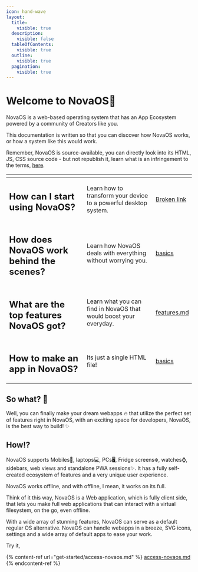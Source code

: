 ```yaml
---
icon: hand-wave
layout:
  title:
    visible: true
  description:
    visible: false
  tableOfContents:
    visible: true
  outline:
    visible: true
  pagination:
    visible: true
---
```


# Welcome to NovaOS👋

NovaOS is a web-based operating system that has an App Ecosystem powered by a community of Creators like you.

This documentation is written so that you can discover how NovaOS works, or how a system like this would work.

Remember, NovaOS is source-available, you can directly look into its HTML, JS, CSS source code - but not republish it, learn what is an infringement to the terms, [here](https://adthoughtsglobal.github.io/termsofuse.html).

<table data-view="cards"><thead><tr><th></th><th></th><th data-type="content-ref"></th></tr></thead><tbody><tr><td><h2>How can I start using NovaOS?</h2></td><td>Learn how to transform your device to a powerful desktop system.</td><td><a href="broken-reference">Broken link</a></td></tr><tr><td><h2>How does NovaOS work behind the scenes?</h2></td><td>Learn how NovaOS deals with everything without worrying you.</td><td><a href="docs/basics/">basics</a></td></tr><tr><td><h2>What are the top features NovaOS got?</h2></td><td>Learn what you can find in NovaOS that would boost your everyday.</td><td><a href="docs/features.md">features.md</a></td></tr><tr><td><h2>How to make an app in NovaOS?        </h2></td><td>Its just a single HTML file!</td><td><a href="docs/basics/">basics</a></td></tr></tbody></table>



## So what? 🤔

Well, you can finally make your dream webapps 🔥 that utilize the perfect set of features right in NovaOS, with an exciting space for developers, NovaOS, is the best way to build! ✨

## How!?

NovaOS supports Mobiles📱, laptops💻, PCs🖥️, Fridge screens❄️, watches⌚, sidebars, web views and standalone PWA sessions✨. It has a fully self-created ecosystem of features and a very unique user experience.&#x20;

NovaOS works offline, and with offline, I mean, it works on its full.&#x20;

Think of it this way, NovaOS is a Web application, which is fully client side, that lets you make full web applications that can interact with a virtual filesystem, on the go, even offline.&#x20;

With a wide array of stunning features, NovaOS can serve as a default regular OS alternative. NovaOS can handle webapps in a breeze, SVG icons, settings and a wide array of default apps to ease your work.

Try it,&#x20;

{% content-ref url="get-started/access-novaos.md" %}
[access-novaos.md](get-started/access-novaos.md)
{% endcontent-ref %}
